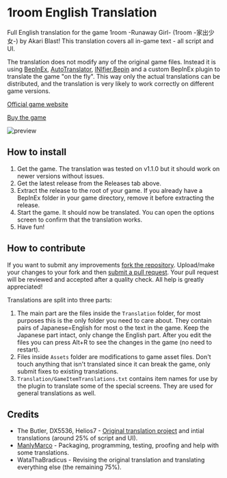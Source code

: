 # 1room English Translation
Full English translation for the game 1room -Runaway Girl- (1room -家出少女-) by Akari Blast! This translation covers all in-game text - all script and UI.

The translation does not modify any of the original game files. Instead it is using [BepInEx](https://github.com/BepInEx/BepInEx
), [AutoTranslator](https://github.com/bbepis/XUnity.AutoTranslator), [INIfier.Bepin](https://github.com/ManlyMarco/INIfier.Bepin) and a custom BepInEx plugin to translate the game "on the fly". This way only the actual translations can be distributed, and the translation is very likely to work correctly on different game versions.

[Official game website](http://cultparthia.com/1room/)

[Buy the game](https://www.dlsite.com/ecchi-eng/work/=/product_id/RE228027.html)

![preview](https://user-images.githubusercontent.com/39247311/56252982-c3ff9000-60ba-11e9-8063-705a15fc25a6.PNG)

## How to install
1. Get the game. The translation was tested on v1.1.0 but it should work on newer versions without issues.
2. Get the latest release from the Releases tab above.
3. Extract the release to the root of your game. If you already have a BepInEx folder in your game directory, remove it before extracting the release.
4. Start the game. It should now be translated. You can open the options screen to confirm that the translation works.
5. Have fun!

## How to contribute
If you want to submit any improvements [fork the repository](https://help.github.com/articles/fork-a-repo/). Upload/make your changes to your fork and then [submit a pull request](https://help.github.com/articles/about-pull-requests/). Your pull request will be reviewed and accepted after a quality check. All help is greatly appreciated!

Translations are split into three parts:
1. The main part are the files inside the `Translation` folder, for most purposes this is the only folder you need to care about. They contain pairs of Japanese=English for most o the text in the game. Keep the Japanese part intact, only change the English part. After you edit the files you can press Alt+R to see the changes in the game (no need to restart).
2. Files inside `Assets` folder are modifications to game asset files. Don't touch anything that isn't translated since it can break the game, only submit fixes to existing translations.
3. `Translation/GameItemTranslations.txt` contains item names for use by the plugin to translate some of the special screens. They are used for general translations as well.

## Credits
- The Butler, DX5536, Helios7 - [Original translation project](https://f95zone.to/threads/1room-runaway-girl-the-butler-translation.18074/) and intial translations (around 25% of script and UI).
- [ManlyMarco](https://www.patreon.com/manlymarco) - Packaging, programming, testing, proofing and help with some translations.
- WataThaBradicus - Revising the original translation and translating everything else (the remaining 75%).
